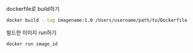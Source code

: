 
dockerfile로 build하기
```zsh
docker build --tag imagename:1.0 /Users/username/path/to/Dockerfile
```

빌드한 이미지 run하기
```zsh
docker run image_id
```
